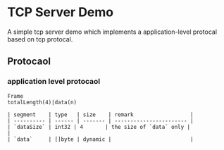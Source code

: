 
# TCP Server Demo

A simple tcp server demo which implements a application-level protocal based on tcp protocal.


## Protocaol

### application level protocaol

```
Frame
totalLength(4)|data(n)

| segment    | type   | size    | remark                  |
| ---------- | ------ | ------- | ----------------------- |
| `dataSize` | int32 | 4       | the size of `data` only |                       |
| `data`     | []byte | dynamic |                         |
```